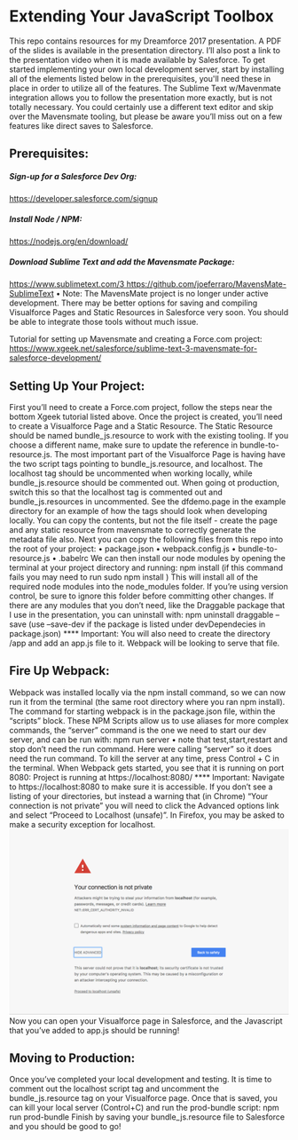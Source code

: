 # Extending Your JavaScript Toolbox
This repo contains resources for my Dreamforce 2017 presentation. A PDF of the slides is available in the presentation directory. I’ll also post a link to the presentation video when it is made available by Salesforce.
To get started implementing your own local development server, start by installing all of the elements listed below in the prerequisites, you'll need these in place in order to utilize all of the features. The Sublime Text w/Mavenmate integration allows you to follow the presentation more exactly, but is not totally necessary. You could certainly use a different text editor and skip over the Mavensmate tooling, but please be aware you’ll miss out on a few features like direct saves to Salesforce.

## Prerequisites:
##### Sign-up for a Salesforce Dev Org:
https://developer.salesforce.com/signup
##### Install Node / NPM:
https://nodejs.org/en/download/
##### Download Sublime Text and add the Mavensmate Package:
https://www.sublimetext.com/3 https://github.com/joeferraro/MavensMate-SublimeText
•    Note: The MavensMate project is no longer under active development. There may be better options for saving and compiling Visualforce Pages and Static Resources in Salesforce very soon. You should be able to integrate those tools without much issue.

Tutorial for setting up Mavensmate and creating a Force.com project: https://www.xgeek.net/salesforce/sublime-text-3-mavensmate-for-salesforce-development/

## Setting Up Your Project:
First you’ll need to create a Force.com project, follow the steps near the bottom Xgeek tutorial listed above. Once the project is created, you’ll need to create a Visualforce Page and a Static Resource. The Static Resource should be named bundle_js.resource to work with the existing tooling. If you choose a different name, make sure to update the reference in bundle-to-resource.js.
The most important part of the Visualforce Page is having have the two script tags pointing to bundle_js.resource, and localhost. The localhost tag should be uncommented when working locally, while bundle_js.resource should be commented out. When going ot production, switch this so that the localhost tag is commented out and bundle_js.resources in uncommented. See the dfdemo.page in the example directory for an example of how the tags should look when developing locally. You can copy the contents, but not the file itself - create the page and any static resource from mavensmate to correctly generate the metadata file also.
Next you can copy the following files from this repo into the root of your project:
•    package.json
•    webpack.config.js
•    bundle-to-resource.js
•    .babelrc
We can then install our node modules by opening the terminal at your project directory and running:
    npm install
(if this command fails you may need to run sudo npm install )
This will install all of the required node modules into the node_modules folder. If you’re using version control, be sure to ignore this folder before committing other changes. If there are any modules that you don’t need, like the Draggable package that I use in the presentation, you can uninstall with:
    npm uninstall draggable –save
    (use –save-dev if the package is listed under devDependecies in package.json)
**** Important:
You will also need to create the directory /app and add an app.js file to it. Webpack will be looking to serve that file.

## Fire Up Webpack:
Webpack was installed locally via the npm install command, so we can now run it from the terminal (the same root directory where you ran npm install). The command for starting webpack is in the package.json file, within the “scripts” block. These NPM Scripts allow us to use aliases for more complex commands, the “server” command is the one we need to start our dev server, and can be run with:
    npm run server
•    note that test,start,restart and stop don’t need the run command. Here were calling “server” so it does need the run command.
To kill the server at any time, press Control + C in the terminal.
When Webpack gets started, you see that it is running on port 8080:
Project is running at https://localhost:8080/
**** Important:
Navigate to https://localhost:8080 to make sure it is accessible. If you don’t see a listing of your directories, but instead a warning that (in Chrome) “Your connection is not private” you will need to click the Advanced options link and select “Proceed to Localhost (unsafe)”. In Firefox, you may be asked to make a security exception for localhost.
![Chrome Localhost Error](/img/localhost-proceed.png?raw=true "Chrome Localhost Error")
Now you can open your Visualforce page in Salesforce, and the Javascript that you’ve added to app.js should be running!

## Moving to Production:
Once you’ve completed your local development and testing. It is time to comment out the localhost script tag and uncomment the bundle_js.resource tag on your Visualforce page. Once that is saved, you can kill your local server (Control+C) and run the prod-bundle script:
    npm run prod-bundle
Finish by saving your bundle_js.resource file to Salesforce and you should be good to go!

